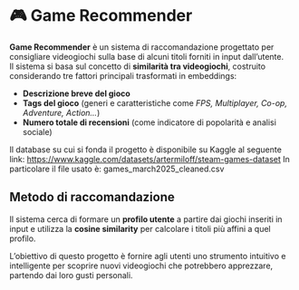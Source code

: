 # 🎮 Game Recommender

**Game Recommender** è un sistema di raccomandazione progettato per consigliare videogiochi sulla base di alcuni titoli forniti in input dall’utente.  
Il sistema si basa sul concetto di **similarità tra videogiochi**, costruito considerando tre fattori principali trasformati in embeddings:

- **Descrizione breve del gioco**  
- **Tags del gioco** (generi e caratteristiche come *FPS, Multiplayer, Co-op, Adventure, Action...*)  
- **Numero totale di recensioni** (come indicatore di popolarità e analisi sociale)

Il database su cui si fonda il progetto è disponibile su Kaggle al seguente link:  https://www.kaggle.com/datasets/artermiloff/steam-games-dataset
In particolare il file usato è: games_march2025_cleaned.csv

## Metodo di raccomandazione
Il sistema cerca di formare un **profilo utente** a partire dai giochi inseriti in input e utilizza la **cosine similarity** per calcolare i titoli più affini a quel profilo.

L’obiettivo di questo progetto è fornire agli utenti uno strumento intuitivo e intelligente per scoprire nuovi videogiochi che potrebbero apprezzare, partendo dai loro gusti personali.
